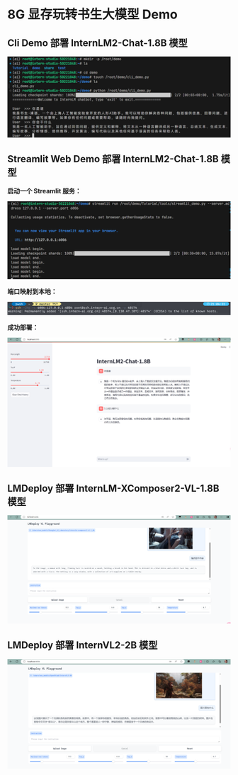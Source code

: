 # 8G 显存玩转书生大模型 Demo



## Cli Demo 部署 InternLM2-Chat-1.8B 模型

![image-20240915205853422](../image/image-20240915205853422.png)



## Streamlit Web Demo 部署 InternLM2-Chat-1.8B 模型

**启动一个 Streamlit 服务：**

![image-20240915211303278](../image/image-20240915211303278.png)



**端口映射到本地：**

![image-20240915211317388](../image/image-20240915211317388.png)



**成功部署：**

![image-20240915211245567](../image/image-20240915211245567.png)



## LMDeploy 部署 InternLM-XComposer2-VL-1.8B 模型

![image-20240915220214024](../image/image-20240915220214024.png)



## LMDeploy 部署 InternVL2-2B 模型

![image-20240915221549299](../image/image-20240915221549299.png)
